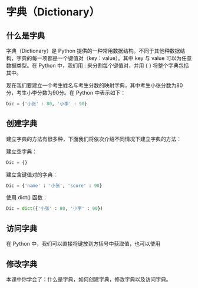 # 字典（Dictionary）

## 什么是字典

字典（Dictionary）是 Python 提供的一种常用数据结构。不同于其他种数据结构，字典的每一项都是一个键值对（key：value）。其中 key 与 value 可以为任意数据类型。在 Python 中，我们用 : 来分割每个键值对，并用 { } 将整个字典包括其中。

现在我们要建立一个考生姓名与考生分数的映射字典，其中考生小张分数为80分，考生小李分数为90分。在 Python 中表示如下：

```python
Dic = {'小张' : 80, '小李' : 90}
```
## 创建字典
建立字典的方法有很多种，下面我们将依次介绍不同情况下建立字典的方法：

建立空字典：
```python
Dic = {}
```
建立含键值对的字典：
```python
Dic = {'name' : '小张', 'score' : 90}
```
使用 dict() 函数：
```python
Dic = dict({'小张' : 80, '小李' : 90})
```
## 访问字典
在 Python 中，我们可以直接将键放到方括号中获取值，也可以使用
## 修改字典

本课中你学会了：什么是字典，如何创建字典，修改字典以及访问字典。
